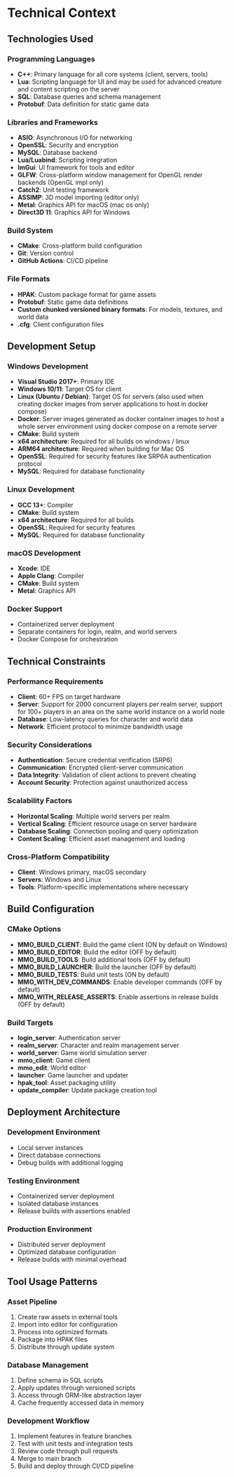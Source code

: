 # Technical Context

## Technologies Used

### Programming Languages
- **C++**: Primary language for all core systems (client, servers, tools)
- **Lua**: Scripting language for UI and may be used for advanced creature and content scripting on the server
- **SQL**: Database queries and schema management
- **Protobuf**: Data definition for static game data

### Libraries and Frameworks
- **ASIO**: Asynchronous I/O for networking
- **OpenSSL**: Security and encryption
- **MySQL**: Database backend
- **Lua/Luabind**: Scripting integration
- **ImGui**: UI framework for tools and editor
- **GLFW**: Cross-platform window management for OpenGL render backends (OpenGL impl only)
- **Catch2**: Unit testing framework
- **ASSIMP**: 3D model importing (editor only)
- **Metal**: Graphics API for macOS (mac os only)
- **Direct3D 11**: Graphics API for Windows

### Build System
- **CMake**: Cross-platform build configuration
- **Git**: Version control
- **GitHub Actions**: CI/CD pipeline

### File Formats
- **HPAK**: Custom package format for game assets
- **Protobuf**: Static game data definitions
- **Custom chunked versioned binary formats**: For models, textures, and world data
- **.cfg**: Client configuration files

## Development Setup

### Windows Development
- **Visual Studio 2017+**: Primary IDE
- **Windows 10/11**: Target OS for client
- **Linux (Ubuntu / Debian)**: Target OS for servers (also used when creating docker images from server applications to host in docker compose)
- **Docker**: Server images generated as docker container images to host a whole server environment using docker compose on a remote server
- **CMake**: Build system
- **x64 architecture**: Required for all builds on windows / linux
- **ARM64 architecture**: Required when building for Mac OS
- **OpenSSL**: Required for security features like SRP6A authentication protocol
- **MySQL**: Required for database functionality

### Linux Development
- **GCC 13+**: Compiler
- **CMake**: Build system
- **x64 architecture**: Required for all builds
- **OpenSSL**: Required for security features
- **MySQL**: Required for database functionality

### macOS Development
- **Xcode**: IDE
- **Apple Clang**: Compiler
- **CMake**: Build system
- **Metal**: Graphics API

### Docker Support
- Containerized server deployment
- Separate containers for login, realm, and world servers
- Docker Compose for orchestration

## Technical Constraints

### Performance Requirements
- **Client**: 60+ FPS on target hardware
- **Server**: Support for 2000 concurrent players per realm server, support for 100+ players in an area on the same world instance on a world node
- **Database**: Low-latency queries for character and world data
- **Network**: Efficient protocol to minimize bandwidth usage

### Security Considerations
- **Authentication**: Secure credential verification (SRP6)
- **Communication**: Encrypted client-server communication
- **Data Integrity**: Validation of client actions to prevent cheating
- **Account Security**: Protection against unauthorized access

### Scalability Factors
- **Horizontal Scaling**: Multiple world servers per realm
- **Vertical Scaling**: Efficient resource usage on server hardware
- **Database Scaling**: Connection pooling and query optimization
- **Content Scaling**: Efficient asset management and loading

### Cross-Platform Compatibility
- **Client**: Windows primary, macOS secondary
- **Servers**: Windows and Linux
- **Tools**: Platform-specific implementations where necessary

## Build Configuration

### CMake Options
- **MMO_BUILD_CLIENT**: Build the game client (ON by default on Windows)
- **MMO_BUILD_EDITOR**: Build the editor (OFF by default)
- **MMO_BUILD_TOOLS**: Build additional tools (OFF by default)
- **MMO_BUILD_LAUNCHER**: Build the launcher (OFF by default)
- **MMO_BUILD_TESTS**: Build unit tests (ON by default)
- **MMO_WITH_DEV_COMMANDS**: Enable developer commands (OFF by default)
- **MMO_WITH_RELEASE_ASSERTS**: Enable assertions in release builds (OFF by default)

### Build Targets
- **login_server**: Authentication server
- **realm_server**: Character and realm management server
- **world_server**: Game world simulation server
- **mmo_client**: Game client
- **mmo_edit**: World editor
- **launcher**: Game launcher and updater
- **hpak_tool**: Asset packaging utility
- **update_compiler**: Update package creation tool

## Deployment Architecture

### Development Environment
- Local server instances
- Direct database connections
- Debug builds with additional logging

### Testing Environment
- Containerized server deployment
- Isolated database instances
- Release builds with assertions enabled

### Production Environment
- Distributed server deployment
- Optimized database configuration
- Release builds with minimal overhead

## Tool Usage Patterns

### Asset Pipeline
1. Create raw assets in external tools
2. Import into editor for configuration
3. Process into optimized formats
4. Package into HPAK files
5. Distribute through update system

### Database Management
1. Define schema in SQL scripts
2. Apply updates through versioned scripts
3. Access through ORM-like abstraction layer
4. Cache frequently accessed data in memory

### Development Workflow
1. Implement features in feature branches
2. Test with unit tests and integration tests
3. Review code through pull requests
4. Merge to main branch
5. Build and deploy through CI/CD pipeline
